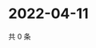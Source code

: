 # 2022-04-11

共 0 条

<!-- BEGIN WEIBO -->
<!-- 最后更新时间 Mon Apr 11 2022 04:00:29 GMT+0800 (China Standard Time) -->

<!-- END WEIBO -->
